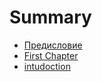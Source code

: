 # Summary

* [Предисловие](README.md)
* [First Chapter](chapter1.md)
* [intudoction](00_introduction.md)

